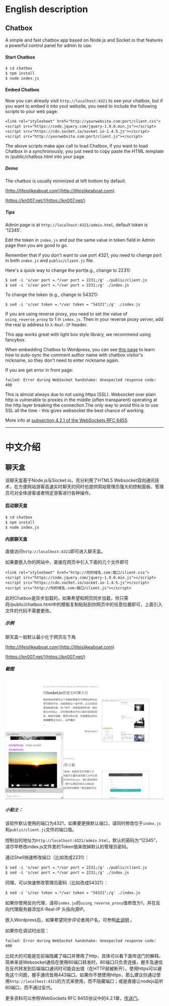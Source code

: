 # English description

## Chatbox

A simple and fast chatbox app based on Node.js and Socket.io that features a powerful control panel for admin to use.


#### Start Chatbox

```
$ cd chatbox
$ npm install
$ node index.js
```

#### Embed Chatbox

Now you can already visit `http://localhost:4321` to see your chatbox, but if you want to embed it into yout website, you need to include the following scripts to your web page:

```
<link rel="stylesheet" href="http://yourwebsite.com:port/client.css">
<script src="https://code.jquery.com/jquery-1.9.0.min.js"></script>
<script src="https://cdn.socket.io/socket.io-1.4.5.js"></script>
<script src="http://yourwebsite.com:port/client.js"></script>
```

The above scripts make ajax call to load Chatbox, if you want to load Chatbox in a synchronously, you just need to copy paste the HTML template in /public/chatbox.html into your page.


##### Demo

The chatbox is usually minimized at left bottom by default.

[http://lifeislikeaboat.com](http://lifeislikeaboat.com). 

[https://kn007.net/](https://kn007.net/)


##### Tips

Admin page is at `http://localhost:4321/admin.html`, default token is '12345'. 

Edit the token in `index.js` and put the same value in token field in Admin page then you are good to go. 

Remember that if you don't want to use port 4321, you need to change port in both `index.js` and `public/client.js` file.

Here's a quick way to change the port(e.g., change to 2231):
```
$ sed -i 's/var port =.*/var port = 2231;/g' ./public/client.js
$ sed -i 's/var port =.*/var port = 2231;/g' ./index.js
```

To change the token (e.g., change to 54321):
```
$ sed -i 's/var token =.*/var token = "54321";/g' ./index.js
```

If you are using reverse proxy, you need to set the value of `using_reverse_proxy` to 1 in `index.js`. Then in your reverse proxy server, add the real ip address to `X-Real-IP` header.

This app works great with light box style library, we recommend using fancybox. 

When embedding Chatbox to Wordpress, you can see [this page](/wordpress/README.md) to learn how to auto-sync the comment author name with chatbox visitor's nickname, so they don't need to enter nickname again.

If you are get error in front page:
```
failed: Error during WebSocket handshake: Unexpected response code: 400
```
This is almost always due to not using https (SSL). Websocket over plain http is vulnerable to proxies in the middle (often transparent) operating at the http layer breaking the connection.The only way to avoid this is to use SSL all the time - this gives websocket the best chance of working.


More info at [subsection 4.2.1 of the WebSockets RFC 6455](http://tools.ietf.org/html/rfc6455#section-4.2.1).



-----------------------------------------------------------
# 中文介绍



## 聊天盒

该聊天盒基于Node.js与Socket.io，充分利用了HTML5 Websocket双向通讯技术，在方便网站游客高速实时聊天的同时也提供网站管理员强大的控制面板，管理员可对全体游客或者特定游客进行各种操作。


#### 启动聊天盒

```
$ cd chatbox
$ npm install
$ node index.js
```

#### 内嵌聊天盒

直接访问`http://localhost:4321`即可进入聊天盒。

如果要嵌入你的网站中，直接在网页中引入下面的几个文件即可
    
```
<link rel="stylesheet" href="http://你的域名.com:端口/client.css">
<script src="https://code.jquery.com/jquery-1.9.0.min.js"></script>
<script src="https://cdn.socket.io/socket.io-1.4.5.js"></script>
<script src="http://你的域名.com:端口/client.js"></script>
```

此时Chatbox是异步加载的，如果希望和网页同步加载，你只需将/public/chatbox.html中的模板复制粘贴到你网页中的任意位置即可，上面引入文件的代码不需要更改。

##### 示例

聊天盒一般默认最小化于网页左下角

[http://lifeislikeaboat.com](http://lifeislikeaboat.com) 

[https://kn007.net/](https://kn007.net/)


##### 截图

![screenshot](/screenshots/Screenshot.png?raw=true "Screenshot")

##### 小贴士：

该软件默认使用的端口为4321，如果要更换默认端口，请同时修改位于`index.js`和`public/client.js`文件的端口值。


控制台的地址为`http://localhost:4321/admin.html`，默认的密码为“12345”，请尽早修改index.js文件里的Token值来改掉默认的管理员密码。


通过Shell快速修改端口（比如改成2231）：
```
$ sed -i 's/var port =.*/var port = 2231;/g' ./public/client.js
$ sed -i 's/var port =.*/var port = 2231;/g' ./index.js
```

同理，可以快速修改管理员密码（比如改成54321）：
```
$ sed -i 's/var token =.*/var token = "54321";/g' ./index.js
```

如果你使用反向代理，请将`index.js`的`using_reverse_proxy`值修改为1，并在反向代理服务器添加X-Real-IP 头指向源IP。


嵌入Wordpress后，如果希望同步评论者用户名，可参照[此说明](/wordpress/README.md) 。

如果你在调试时出现：
```
failed: Error during WebSocket handshake: Unexpected response code: 400
```
比较大的可能是在前端隐藏了端口并使用了http，具体可以看下面传送门的解释。简单来说Websocket通信在使用80端口转发时，80端口只负责连接，握手及通信在反代转发到后端端口通讯时可能会出错（在HTTP层被断开）。使用https可以避免这个问题，握手通讯皆用443端口。如果你不想使用https，那么建议你通过使用`http://localhost:4321`的方式来使用，而不隐藏端口；或是直接让nodejs监听80端口，而不通过反代。

更多资料可以参照WebSockets RFC 6455协议中的4.2.1章，[传送门](http://tools.ietf.org/html/rfc6455#section-4.2.1)。
